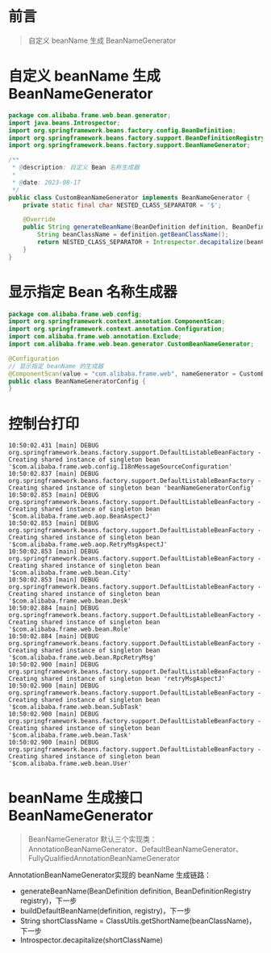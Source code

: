 # 前言

> 自定义 beanName 生成 BeanNameGenerator

# 自定义 beanName 生成 BeanNameGenerator

```java 
package com.alibaba.frame.web.bean.generator;
import java.beans.Introspector;
import org.springframework.beans.factory.config.BeanDefinition;
import org.springframework.beans.factory.support.BeanDefinitionRegistry;
import org.springframework.beans.factory.support.BeanNameGenerator;

/**
 * @description: 自定义 Bean 名称生成器
 * 
 * @date: 2023-08-17
 */
public class CustomBeanNameGenerator implements BeanNameGenerator {
	private static final char NESTED_CLASS_SEPARATOR = '$';

	@Override
	public String generateBeanName(BeanDefinition definition, BeanDefinitionRegistry registry) {
		String beanClassName = definition.getBeanClassName();
		return NESTED_CLASS_SEPARATOR + Introspector.decapitalize(beanClassName);
	}
}
```

# 显示指定 Bean 名称生成器

```java 
package com.alibaba.frame.web.config;
import org.springframework.context.annotation.ComponentScan;
import org.springframework.context.annotation.Configuration;
import com.alibaba.frame.web.annotation.Exclude;
import com.alibaba.frame.web.bean.generator.CustomBeanNameGenerator;

@Configuration
// 显示指定 beanName 的生成器
@ComponentScan(value = "com.alibaba.frame.web", nameGenerator = CustomBeanNameGenerator.class)
public class BeanNameGeneratorConfig {
}
```

# 控制台打印

```text 
10:50:02.431 [main] DEBUG org.springframework.beans.factory.support.DefaultListableBeanFactory - Creating shared instance of singleton bean '$com.alibaba.frame.web.config.I18nMessageSourceConfiguration'
10:50:02.837 [main] DEBUG org.springframework.beans.factory.support.DefaultListableBeanFactory - Creating shared instance of singleton bean 'beanNameGeneratorConfig'
10:50:02.853 [main] DEBUG org.springframework.beans.factory.support.DefaultListableBeanFactory - Creating shared instance of singleton bean '$com.alibaba.frame.web.aop.BeanAspectJ'
10:50:02.853 [main] DEBUG org.springframework.beans.factory.support.DefaultListableBeanFactory - Creating shared instance of singleton bean '$com.alibaba.frame.web.aop.RetryMsgAspectJ'
10:50:02.853 [main] DEBUG org.springframework.beans.factory.support.DefaultListableBeanFactory - Creating shared instance of singleton bean '$com.alibaba.frame.web.bean.City'
10:50:02.853 [main] DEBUG org.springframework.beans.factory.support.DefaultListableBeanFactory - Creating shared instance of singleton bean '$com.alibaba.frame.web.bean.Desk'
10:50:02.884 [main] DEBUG org.springframework.beans.factory.support.DefaultListableBeanFactory - Creating shared instance of singleton bean '$com.alibaba.frame.web.bean.Role'
10:50:02.884 [main] DEBUG org.springframework.beans.factory.support.DefaultListableBeanFactory - Creating shared instance of singleton bean '$com.alibaba.frame.web.bean.RpcRetryMsg'
10:50:02.900 [main] DEBUG org.springframework.beans.factory.support.DefaultListableBeanFactory - Creating shared instance of singleton bean 'retryMsgAspectJ'
10:50:02.900 [main] DEBUG org.springframework.beans.factory.support.DefaultListableBeanFactory - Creating shared instance of singleton bean '$com.alibaba.frame.web.bean.SubTask'
10:50:02.900 [main] DEBUG org.springframework.beans.factory.support.DefaultListableBeanFactory - Creating shared instance of singleton bean '$com.alibaba.frame.web.bean.Task'
10:50:02.900 [main] DEBUG org.springframework.beans.factory.support.DefaultListableBeanFactory - Creating shared instance of singleton bean '$com.alibaba.frame.web.bean.User'
```

# beanName 生成接口 BeanNameGenerator

> BeanNameGenerator 默认三个实现类：AnnotationBeanNameGenerator、DefaultBeanNameGenerator、FullyQualifiedAnnotationBeanNameGenerator

AnnotationBeanNameGenerator实现的 beanName 生成链路：

* generateBeanName(BeanDefinition definition, BeanDefinitionRegistry registry)，下一步
* buildDefaultBeanName(definition, registry)，下一步
* String shortClassName = ClassUtils.getShortName(beanClassName)，下一步
* Introspector.decapitalize(shortClassName)


